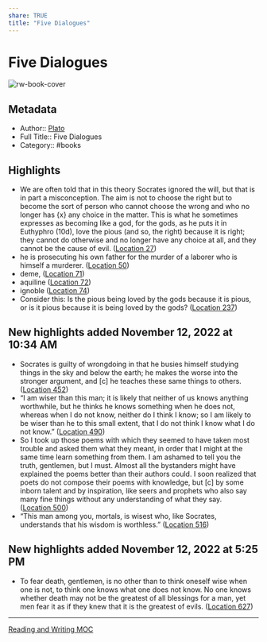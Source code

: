 ```yaml
---
share: TRUE
title: "Five Dialogues"
---
```

# Five Dialogues

![rw-book-cover](https://images-na.ssl-images-amazon.com/images/I/316ttBQNE4L._SL200_.jpg)

## Metadata
- Author:: [Plato](Plato.md)
- Full Title:: Five Dialogues
- Category:: #books

## Highlights
- We are often told that in this theory Socrates ignored the will, but that is in part a misconception. The aim is not to choose the right but to become the sort of person who cannot choose the wrong and who no longer has {x} any choice in the matter. This is what he sometimes expresses as becoming like a god, for the gods, as he puts it in Euthyphro (10d), love the pious (and so, the right) because it is right; they cannot do otherwise and no longer have any choice at all, and they cannot be the cause of evil. ([Location 27](https://readwise.io/to_kindle?action=open&asin=B07GY4XR5S&location=27))
- he is prosecuting his own father for the murder of a laborer who is himself a murderer. ([Location 50](https://readwise.io/to_kindle?action=open&asin=B07GY4XR5S&location=50))
- deme, ([Location 71](https://readwise.io/to_kindle?action=open&asin=B07GY4XR5S&location=71))
- aquiline ([Location 72](https://readwise.io/to_kindle?action=open&asin=B07GY4XR5S&location=72))
- ignoble ([Location 74](https://readwise.io/to_kindle?action=open&asin=B07GY4XR5S&location=74))
- Consider this: Is the pious being loved by the gods because it is pious, or is it pious because it is being loved by the gods? ([Location 237](https://readwise.io/to_kindle?action=open&asin=B07GY4XR5S&location=237))
## New highlights added November 12, 2022 at 10:34 AM
- Socrates is guilty of wrongdoing in that he busies himself studying things in the sky and below the earth; he makes the worse into the stronger argument, and [c] he teaches these same things to others. ([Location 452](https://readwise.io/to_kindle?action=open&asin=B07GY4XR5S&location=452))
- “I am wiser than this man; it is likely that neither of us knows anything worthwhile, but he thinks he knows something when he does not, whereas when I do not know, neither do I think I know; so I am likely to be wiser than he to this small extent, that I do not think I know what I do not know.” ([Location 490](https://readwise.io/to_kindle?action=open&asin=B07GY4XR5S&location=490))
- So I took up those poems with which they seemed to have taken most trouble and asked them what they meant, in order that I might at the same time learn something from them. I am ashamed to tell you the truth, gentlemen, but I must. Almost all the bystanders might have explained the poems better than their authors could. I soon realized that poets do not compose their poems with knowledge, but [c] by some inborn talent and by inspiration, like seers and prophets who also say many fine things without any understanding of what they say. ([Location 500](https://readwise.io/to_kindle?action=open&asin=B07GY4XR5S&location=500))
- “This man among you, mortals, is wisest who, like Socrates, understands that his wisdom is worthless.” ([Location 516](https://readwise.io/to_kindle?action=open&asin=B07GY4XR5S&location=516))
## New highlights added November 12, 2022 at 5:25 PM
- To fear death, gentlemen, is no other than to think oneself wise when one is not, to think one knows what one does not know. No one knows whether death may not be the greatest of all blessings for a man, yet men fear it as if they knew that it is the greatest of evils. ([Location 627](https://readwise.io/to_kindle?action=open&asin=B07GY4XR5S&location=627))

---
[Reading and Writing MOC](Reading%20and%20Writing%20MOC)